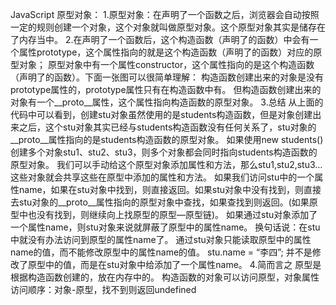 JavaScript
原型对象：
   1.原型对象：在声明了一个函数之后，浏览器会自动按照一定的规则创建一个对象，这个对象就叫做原型对象。这个原型对象其实是储存在了内存当中。
   2.在声明了一个函数后，这个构造函数（声明了的函数）中会有一个属性prototype，这个属性指向的就是这个构造函数（声明了的函数）对应的原型对象；
        原型对象中有一个属性constructor，这个属性指向的是这个构造函数（声明了的函数）。下面一张图可以很简单理解：
        构造函数创建出来的对象是没有prototype属性的，prototype属性只有在构造函数中有。
        但构造函数创建出来的对象有一个__proto__属性，这个属性指向构造函数的原型对象。
   3.总结
     从上面的代码中可以看到，创建stu对象虽然使用的是students构造函数，但是对象创建出来之后，这个stu对象其实已经与students构造函数没有任何关系了，stu对象的__proto__属性指向的是students构造函数的原型对象。
     如果使用new students()创建多个对象stu1、stu2、stu3，则多个对象都会同时指向students构造函数的原型对象。
     我们可以手动给这个原型对象添加属性和方法，那么stu1,stu2,stu3…这些对象就会共享这些在原型中添加的属性和方法。
     如果我们访问stu中的一个属性name，如果在stu对象中找到，则直接返回。如果stu对象中没有找到，则直接去stu对象的__proto__属性指向的原型对象中查找，如果查找到则返回。(如果原型中也没有找到，则继续向上找原型的原型—原型链)。
     如果通过stu对象添加了一个属性name，则stu对象来说就屏蔽了原型中的属性name。 换句话说：在stu中就没有办法访问到原型的属性name了。
     通过stu对象只能读取原型中的属性name的值，而不能修改原型中的属性name的值。 stu.name = “李四”; 并不是修改了原型中的值，而是在stu对象中给添加了一个属性name。
   4.简而言之
     原型是根据构造函数创建的，放在内存中的。 构造函数的对象可以访问原型，对象属性访问顺序：对象-原型，找不到则返回undefined 
